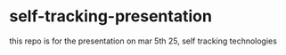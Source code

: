 # self-tracking-presentation
this repo is for the presentation on mar 5th 25, self tracking technologies 
